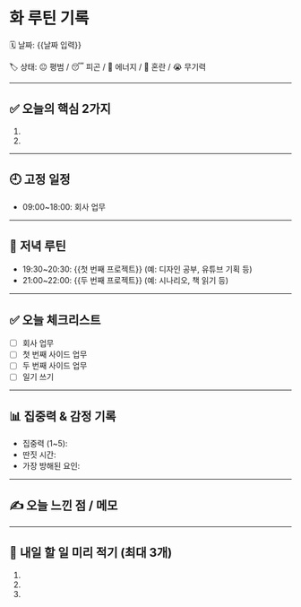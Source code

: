 # 화 루틴 기록

🗓 날짜: {{날짜 입력}}

🏷 상태: 😐 평범 / 😴 피곤 / 💪 에너지 / 🤯 혼란 / 😭 무기력

---

## ✅ 오늘의 핵심 2가지
1. 
2. 

---

## 🕘 고정 일정
- 09:00~18:00: 회사 업무

---

## 🌙 저녁 루틴
- 19:30~20:30: {{첫 번째 프로젝트}} (예: 디자인 공부, 유튜브 기획 등)
- 21:00~22:00: {{두 번째 프로젝트}} (예: 시나리오, 책 읽기 등)

---

## ✅ 오늘 체크리스트
- [ ] 회사 업무
- [ ] 첫 번째 사이드 업무
- [ ] 두 번째 사이드 업무
- [ ] 일기 쓰기

---

## 📊 집중력 & 감정 기록
- 집중력 (1~5): 
- 딴짓 시간: 
- 가장 방해된 요인: 

---

## ✍️ 오늘 느낀 점 / 메모

> 

---

## 📌 내일 할 일 미리 적기 (최대 3개)
1. 
2. 
3. 
